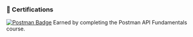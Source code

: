 ### 🏅 Certifications

[![Postman Badge](https://api.badgr.io/public/assertions/0OQ-O-AWRdSxUEZhAgoNpQ/image)](https://badgr.com/public/assertions/0OQ-O-AWRdSxUEZhAgoNpQ)
Earned by completing the Postman API Fundamentals course.
